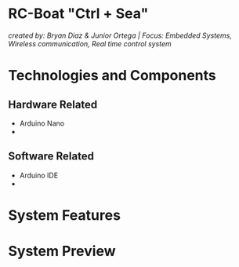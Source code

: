 # RC-Boat "Ctrl + Sea"

*created by: Bryan Diaz & Junior Ortega | Focus: Embedded Systems, Wireless communication, Real time control system*

# Technologies and Components
## Hardware Related
- Arduino Nano
- 
## Software Related
- Arduino IDE
- 


# System Features


# System Preview



